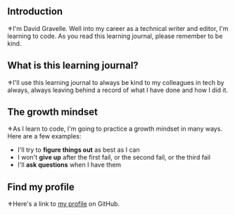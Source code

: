 



## Introduction

:fleur_de_lis:I'm David Gravelle. Well into my career as a technical writer and editor, I'm learning to code. As you read this learning journal, please remember to be kind.

## What is this learning journal?

:fleur_de_lis:I'll use this learning journal to always be kind to my colleagues in tech by always, always leaving behind a record of what I have done and how I did it.

## The growth mindset
:fleur_de_lis:As I learn to code, I'm going to practice a growth mindset in many ways. Here are a few examples:
- I'll try to **figure things out** as best as I can
- I won't **give up** after the first fail, or the second fail, or the third fail
- I'll **ask questions** when I have them

## Find my profile
:fleur_de_lis:Here's a link to [my profile](https://github.com/dbgrvll/) on GitHub.




